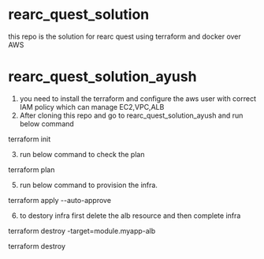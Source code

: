 # rearc_quest_solution
this repo is the solution for rearc quest using terraform and docker over AWS
# rearc_quest_solution_ayush

1. you need to install the terraform and configure the aws user with correct IAM policy which can manage EC2,VPC,ALB
2. After cloning this repo and go to rearc_quest_solution_ayush and run below command

terraform init 

3. run below command to check the plan

terraform  plan
 
5. run below command to provision the infra.

terraform  apply  --auto-approve

6. to destory infra first delete the alb resource and then complete infra

 terraform  destroy -target=module.myapp-alb  

 terraform  destroy

